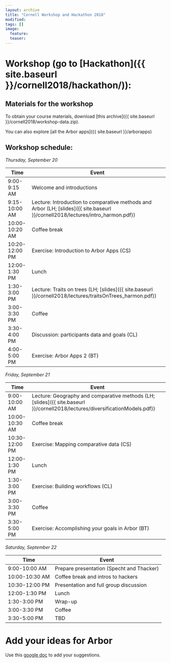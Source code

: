 ```yaml
---
layout: archive
title: "Cornell Workshop and Hackathon 2018"
modified:
tags: []
image:
  feature:
  teaser:
---
```


# Workshop (go to [Hackathon]({{ site.baseurl }}/cornell2018/hackathon/)):

## Materials for the workshop
To obtain your course materials, download [this archive]({{ site.baseurl }}/cornell2018/workshop-data.zip).

You can also explore [all the Arbor apps]({{ site.baseurl }}/arborapps)

## Workshop schedule:

*Thursday, September 20*

| Time | Event |
| --- | --- |
| 9:00-9:15 AM | Welcome and introductions |
| 9:15-10:00 AM | Lecture: Introduction to comparative methods and Arbor (LH; [slides]({{ site.baseurl }}/cornell2018/lectures/intro_harmon.pdf)) |
| 10:00-10:20 AM | Coffee break |
| 10:20-12:00 PM | Exercise: Introduction to Arbor Apps (CS)|
| 12:00-1:30 PM | Lunch |
| 1:30-3:00 PM | Lecture: Traits on trees (LH; [slides]({{ site.baseurl }}/cornell2018/lectures/traitsOnTrees_harmon.pdf)) |
| 3:00-3:30 PM | Coffee |
| 3:30-4:00 PM | Discussion: participants data and goals (CL) |
| 4:00-5:00 PM | Exercise: Arbor Apps 2 (BT) |

*Friday, September 21*

| Time | Event |
| --- | --- |
| 9:00-10:00 AM | Lecture: Geography and comparative methods (LH; [slides]({{ site.baseurl }}/cornell2018/lectures/diversificationModels.pdf)) |
| 10:00-10:30 AM | Coffee break |
| 10:30-12:00 PM | Exercise: Mapping comparative data (CS) |
| 12:00-1:30 PM | Lunch |
| 1:30-3:00 PM | Exercise: Building workflows (CL) |
| 3:00-3:30 PM | Coffee |
| 3:30-5:00 PM | Exercise: Accomplishing your goals in Arbor (BT) |

*Saturday, September 22*

| Time | Event |
| --- | --- |
| 9:00-10:00 AM | Prepare presentation (Specht and Thacker) |
| 10:00-10:30 AM | Coffee break and intros to hackers |
| 10:30-12:00 PM | Presentation and full group discussion |
| 12:00-1:30 PM | Lunch |
| 1:30-3:00 PM | Wrap-up |
| 3:00-3:30 PM | Coffee |
| 3:30-5:00 PM | TBD |

# Add your ideas for Arbor

Use this <a href='https://docs.google.com/document/d/18sq2uQ6BSST8jbUObGlh8EV8qeLFvpCykShXtzzaXC4/edit?usp=sharing'>google doc</a> to add your suggestions.
